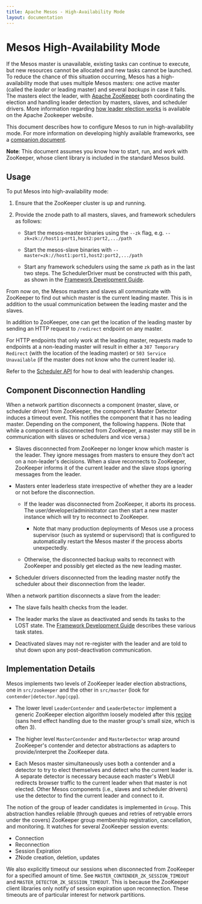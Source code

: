 ```yaml
---
title: Apache Mesos - High-Availability Mode
layout: documentation
---
```


# Mesos High-Availability Mode

If the Mesos master is unavailable, existing tasks can continue to execute, but new resources cannot be allocated and new tasks cannot be launched. To reduce the chance of this situation occurring, Mesos has a high-availability mode that uses multiple Mesos masters: one active master (called the _leader_ or leading master) and several _backups_ in case it fails. The masters elect the leader, with [Apache ZooKeeper](http://zookeeper.apache.org/) both coordinating the election and handling leader detection by masters, slaves, and scheduler drivers. More information regarding [how leader election works](http://zookeeper.apache.org/doc/trunk/recipes.html#sc_leaderElection) is available on the Apache Zookeeper website.

This document describes how to configure Mesos to run in high-availability mode. For more information on developing highly available frameworks, see a [companion document](high-availability-framework-guide.md).

**Note**: This document assumes you know how to start, run, and work with ZooKeeper, whose client library is included in the standard Mesos build.

## Usage
To put Mesos into high-availability mode:

1. Ensure that the ZooKeeper cluster is up and running.

2. Provide the znode path to all masters, slaves, and framework schedulers as follows:

    * Start the mesos-master binaries using the `--zk` flag, e.g. `--zk=zk://host1:port1,host2:port2,.../path`

    * Start the mesos-slave binaries with `--master=zk://host1:port1,host2:port2,.../path`

    * Start any framework schedulers using the same `zk` path as in the last two steps. The SchedulerDriver must be constructed with this path, as shown in the [Framework Development Guide](app-framework-development-guide.md).

From now on, the Mesos masters and slaves all communicate with ZooKeeper to find out which master is the current leading master. This is in addition to the usual communication between the leading master and the slaves.

In addition to ZooKeeper, one can get the location of the leading master by sending an HTTP request to `/redirect` endpoint on any master.

For HTTP endpoints that only work at the leading master, requests made to endpoints at a non-leading master will result in either a `307 Temporary Redirect` (with the location of the leading master) or `503 Service Unavailable` (if the master does not know who the current leader is).

Refer to the [Scheduler API](app-framework-development-guide.md) for how to deal with leadership changes.

## Component Disconnection Handling
When a network partition disconnects a component (master, slave, or scheduler driver) from ZooKeeper, the component's Master Detector induces a timeout event. This notifies the component that it has no leading master. Depending on the component, the following happens. (Note that while a component is disconnected from ZooKeeper, a master may still be in communication with slaves or schedulers and vice versa.)

* Slaves disconnected from ZooKeeper no longer know which master is the leader. They ignore messages from masters to ensure they don't act on a non-leader's decisions. When a slave reconnects to ZooKeeper, ZooKeeper informs it of the current leader and the slave stops ignoring messages from the leader.

* Masters enter leaderless state irrespective of whether they are a leader or not before the disconnection.

    * If the leader was disconnected from ZooKeeper, it aborts its process. The user/developer/administrator can then start a new master instance which will try to reconnect to ZooKeeper.
      * Note that many production deployments of Mesos use a process supervisor (such as systemd or supervisord) that is configured to automatically restart the Mesos master if the process aborts unexpectedly.

    * Otherwise, the disconnected backup waits to reconnect with ZooKeeper and possibly get elected as the new leading master.

* Scheduler drivers disconnected from the leading master notify the scheduler about their disconnection from the leader.

When a network partition disconnects a slave from the leader:

* The slave fails health checks from the leader.

* The leader marks the slave as deactivated and sends its tasks to the LOST state. The  [Framework Development Guide](app-framework-development-guide.md) describes these various task states.

* Deactivated slaves may not re-register with the leader and are told to shut down upon any post-deactivation communication.

## Implementation Details
Mesos implements two levels of ZooKeeper leader election abstractions, one in `src/zookeeper` and the other in `src/master` (look for `contender|detector.hpp|cpp`).

* The lower level `LeaderContender` and `LeaderDetector` implement a generic ZooKeeper election algorithm loosely modeled after this
[recipe](http://zookeeper.apache.org/doc/trunk/recipes.html#sc_leaderElection) (sans herd effect handling due to the master group's small size, which is often 3).

* The higher level `MasterContender` and `MasterDetector` wrap around ZooKeeper's contender and detector abstractions as adapters to provide/interpret the ZooKeeper data.

* Each Mesos master simultaneously uses both a contender and a detector to try to elect themselves and detect who the current leader is. A separate detector is necessary because each master's WebUI redirects browser traffic to the current leader when that master is not elected. Other Mesos components (i.e., slaves and scheduler drivers) use the detector to find the current leader and connect to it.

The notion of the group of leader candidates is implemented in `Group`. This abstraction handles reliable (through queues and retries of retryable errors under the covers) ZooKeeper group membership registration, cancellation, and monitoring. It watches for several ZooKeeper session events:

* Connection
* Reconnection
* Session Expiration
* ZNode creation, deletion, updates

We also explicitly timeout our sessions when disconnected from ZooKeeper for a specified amount of time. See `MASTER_CONTENDER_ZK_SESSION_TIMEOUT` and `MASTER_DETECTOR_ZK_SESSION_TIMEOUT`. This is because the ZooKeeper client libraries only notify of session expiration upon reconnection. These timeouts are of particular interest for network partitions.
